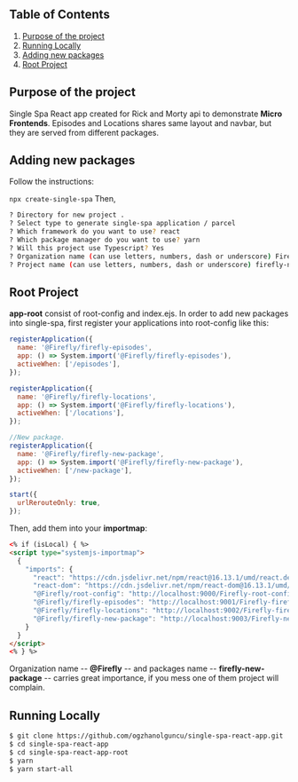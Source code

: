 ## Table of Contents

1.  [Purpose of the project](#purpose-of-the-project)
2.  [Running Locally](#running-locally)
3.  [Adding new packages](#adding-new-packages)
4.  [Root Project](#what-is-hoisting)

## Purpose of the project

Single Spa React app created for Rick and Morty api to demonstrate **Micro Frontends**. Episodes and Locations shares same layout and navbar, but they are served
from different packages.

## Adding new packages

Follow the instructions:

`npx create-single-spa`
Then,

```bash
? Directory for new project .
? Select type to generate single-spa application / parcel
? Which framework do you want to use? react
? Which package manager do you want to use? yarn
? Will this project use Typescript? Yes
? Organization name (can use letters, numbers, dash or underscore) Firefly
? Project name (can use letters, numbers, dash or underscore) firefly-new-package
```

## Root Project

**app-root** consist of root-config and index.ejs. In order to add new packages into single-spa, first register your applications into root-config like this:

```javascript
registerApplication({
  name: '@Firefly/firefly-episodes',
  app: () => System.import('@Firefly/firefly-episodes'),
  activeWhen: ['/episodes'],
});

registerApplication({
  name: '@Firefly/firefly-locations',
  app: () => System.import('@Firefly/firefly-locations'),
  activeWhen: ['/locations'],
});

//New package.
registerApplication({
  name: '@Firefly/firefly-new-package',
  app: () => System.import('@Firefly/firefly-new-package'),
  activeWhen: ['/new-package'],
});

start({
  urlRerouteOnly: true,
});
```

Then, add them into your **importmap**:

```html
<% if (isLocal) { %>
<script type="systemjs-importmap">
  {
    "imports": {
      "react": "https://cdn.jsdelivr.net/npm/react@16.13.1/umd/react.development.js",
      "react-dom": "https://cdn.jsdelivr.net/npm/react-dom@16.13.1/umd/react-dom.development.js",
      "@Firefly/root-config": "http://localhost:9000/Firefly-root-config.js",
      "@Firefly/firefly-episodes": "http://localhost:9001/Firefly-firefly-episodes.js",
      "@Firefly/firefly-locations": "http://localhost:9002/Firefly-firefly-locations.js"
      "@Firefly/firefly-new-package": "http://localhost:9003/Firefly-new-package.js"
    }
  }
</script>
<% } %>
```

Organization name -- **@Firefly** -- and packages name -- **firefly-new-package** -- carries great importance, if you mess one of them project will complain.

## Running Locally

```bash
$ git clone https://github.com/ogzhanolguncu/single-spa-react-app.git
$ cd single-spa-react-app
$ cd single-spa-react-app-root
$ yarn
$ yarn start-all
```

